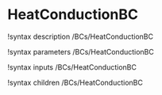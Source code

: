 <!-- MOOSE Documentation Stub: Remove this when content is added. -->

# HeatConductionBC
!syntax description /BCs/HeatConductionBC

!syntax parameters /BCs/HeatConductionBC

!syntax inputs /BCs/HeatConductionBC

!syntax children /BCs/HeatConductionBC
